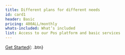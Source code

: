 ```yaml
---
title: Different plans for different needs
id: card1
header: Basic
pricing: 400ALL/monthly
whats-included: What’s included
list: Access to our Pos platform and basic services
---
```

[Get Started](http://www.google.com){: .btn}